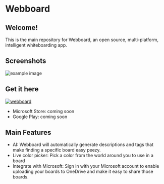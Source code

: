 # Webboard

## Welcome!

This is the main repository for Webboard, an open source, multi-platform, intelligent whiteboarding app.

## Screenshots

![example image](https://raw.githubusercontent.com/jgw96/web-whiteboard/master/example_img.jpg)

## Get it here

[![webboard](https://user-images.githubusercontent.com/9122190/28998498-0df3c0c8-7a03-11e7-8780-2c71d0b3330e.png)](https://webboard-app.web.app)

- Microsoft Store: coming soon
- Google Play: coming soon

## Main Features

- AI: Webboard will automatically generate descriptions and tags that make finding a specific board easy peezy.
- Live color picker: Pick a color from the world around you to use in a board
- Integrate with Microsoft: Sign in with your Microsoft account to enable uploading your boards to OneDrive and make it easy to share those boards.
